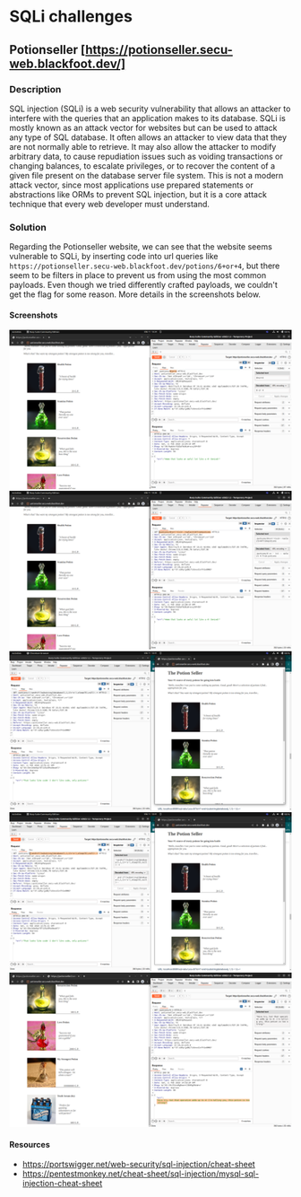 # SQLi challenges

## Potionseller [https://potionseller.secu-web.blackfoot.dev/]

### Description

SQL injection (SQLi) is a web security vulnerability that allows an attacker to interfere with the queries that an application makes to its database. SQLi is mostly known as an attack vector for websites but can be used to attack any type of SQL database. It often allows an attacker to view data that they are not normally able to retrieve. It may also allow the attacker to modify arbitrary data, to cause repudiation issues such as voiding transactions or changing balances, to escalate privileges, or to recover the content of a given file present on the database server file system. This is not a modern attack vector, since most applications use prepared statements or abstractions like ORMs to prevent SQL injection, but it is a core attack technique that every web developer must understand.


### Solution
Regarding the Potionseller website, we can see that the website seems vulnerable to SQLi, by inserting code into url queries like `https://potionseller.secu-web.blackfoot.dev/potions/6+or+4`, 
but there seem to be filters in place to prevent us from using the most common payloads. Even though we tried differently crafted payloads, we couldn't get the flag for some reason. More details in the screenshots below.


#### Screenshots
![alt text](https://github.com/kodoshi/blackfoot-web-ctf/blob/main/images/sqli_1.png?raw=true)
![alt text](https://github.com/kodoshi/blackfoot-web-ctf/blob/main/images/sqli_2.png?raw=true)
![alt text](https://github.com/kodoshi/blackfoot-web-ctf/blob/main/images/sqli_3.png?raw=true)
![alt text](https://github.com/kodoshi/blackfoot-web-ctf/blob/main/images/sqli_4.png?raw=true)
![alt text](https://github.com/kodoshi/blackfoot-web-ctf/blob/main/images/sqli_5.png?raw=true)

#### Resources
 - https://portswigger.net/web-security/sql-injection/cheat-sheet
 - https://pentestmonkey.net/cheat-sheet/sql-injection/mysql-sql-injection-cheat-sheet